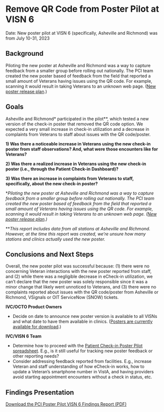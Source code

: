 # Remove QR Code from Poster Pilot at VISN 6

Date: New poster pilot at VISN 6 (specifically, Asheville and Richmond) was from July 10-31, 2023

## Background 

Piloting the new poster at Asheville and Richmond was a way to capture feedback from a smaller group before rolling out nationally. The PCI team created the new poster based of feedback from the field that reported a small amount of Veterans having issues using the QR code. For example, scanning it would result in taking Veterans to an unknown web page. ([New poster release plan](https://github.com/department-of-veterans-affairs/va.gov-team/blob/master/products/health-care/checkin/release-plan/detailed-release-notes/remove-poster-qr-code.md).)

## Goals

Asheville and Richmond* participated in the pilot**, which tested a new version of the check-in poster that removed the QR code option. We expected a very small increase in check-in utilization and a decrease in complaints from Veterans to staff about issues with the QR code/poster.

**1) Was there a noticeable increase in Veterans using the new check-in poster from staff observations? And, what were those encounters like for Veterans?**

**2) Was there a realized increase in Veterans using the new check-in poster (i.e., through the Patient Check-in Dashboard)?**

**3) Was there an increase in complaints from Veterans to staff, specifically, about the new check-in poster?**  

**Piloting the new poster at Asheville and Richmond was a way to capture feedback from a smaller group before rolling out nationally. The PCI team created the new poster based of feedback from the field that reported a small amount of Veterans having issues using the QR code. For example, scanning it would result in taking Veterans to an unknown web page. ([New poster release plan](https://github.com/department-of-veterans-affairs/va.gov-team/blob/master/products/health-care/checkin/release-plan/detailed-release-notes/remove-poster-qr-code.md).)*

 ***This report includes data from all stations at Asheville and Richmond. However, at the time this report was created, we’re unsure how many stations and clinics actually used the new poster.*

## Conclusions and Next Steps

Overall, the new poster pilot was successful because: (1) there were no concerning Veteran interactions with the new poster reported from staff, and (2) while there was a negligible decrease in eCheck-in utilization, we can’t declare that the new poster was solely responsible since it was a minor change that likely went unnoticed to Veterans, and (3) there were no complaints reported about issues with the QR code/poster from Asheville or Richmond, VSignals or OIT ServiceNow (SNOW) tickets.

**IVC/OCTO Product Owners**

- Decide on date to announce new poster version is available to all VISNs and what date to have them available in clinics. ([Posters are currently available for download](https://github.com/department-of-veterans-affairs/va.gov-team/tree/master/products/health-care/checkin/design/visual-collateral#latest-release-pdf).) 

**IVC/VISN 6 Team**

- Determine how to proceed with the [Patient Check-in Poster Pilot spreadsheet](https://dvagov-my.sharepoint.com/:x:/r/personal/lori_pusey_va_gov/_layouts/15/doc2.aspx?sourcedoc=%7B5d062c85-a394-4f27-84f8-00b166fb8e57%7D&action=edit). E.g., is it still useful for tracking new poster feedback or other reporting needs?  
- Consider addressing feedback reported from facilities. E.g., increase Veteran and staff understanding of how eCheck-in works, how to update a Veteran’s smartphone number in VistA, and having providers avoid starting appointment encounters without a check in status, etc. 

## Findings Presentation 

[Download the PCI Poster Pilot VISN 6 Findings Report (PDF)](https://github.com/department-of-veterans-affairs/va.gov-team/files/12383599/PCI.Poster.Pilot.VISN.6.Findings.Report.2.pdf)


